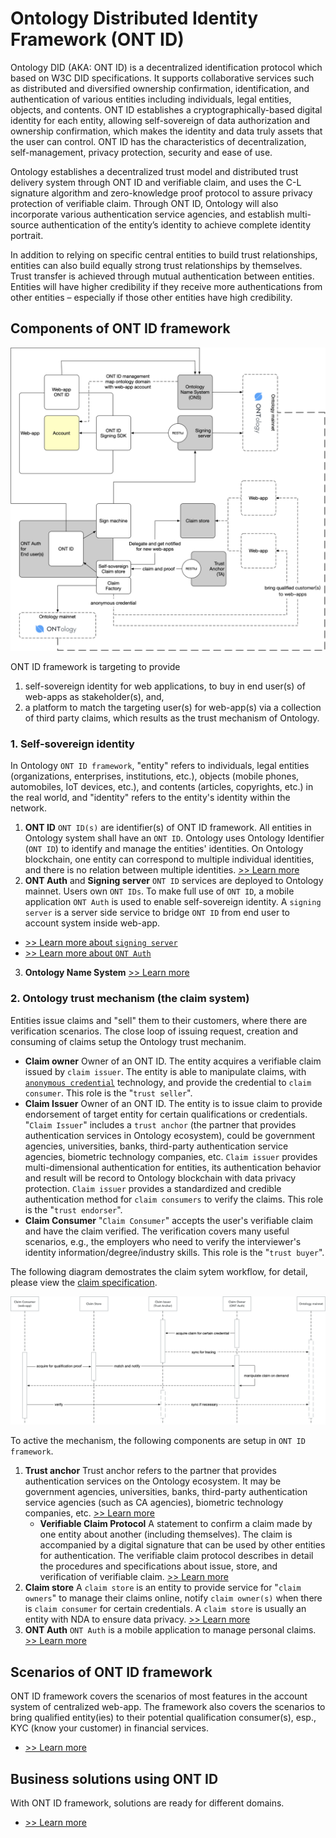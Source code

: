 # Ontology Distributed Identity Framework (ONT ID)

Ontology DID (AKA: ONT ID) is a decentralized identification protocol which based on W3C DID specifications. It supports collaborative services such as distributed and diversified ownership confirmation, identification, and authentication of various entities including individuals, legal entities, objects, and contents. ONT ID establishes a cryptographically-based digital identity for each entity, allowing self-sovereign of data authorization and ownership confirmation, which makes the identity and data truly assets that the user can control. ONT ID has the characteristics of decentralization, self-management, privacy protection, security and ease of use.

Ontology establishes a decentralized trust model and distributed trust delivery system through ONT ID and verifiable claim, and uses the C-L signature algorithm and zero-knowledge proof protocol to assure privacy protection of verifiable claim. Through ONT ID, Ontology will also incorporate various authentication service agencies, and establish multi-source authentication of the entity’s identity to achieve complete identity portrait.

In addition to relying on specific central entities to build trust relationships, entities can also build equally strong trust relationships by themselves. Trust transfer is achieved through mutual authentication between entities. Entities will have higher credibility if they receive more authentications from other entities – especially if those other entities have high credibility.

## Components of ONT ID framework

![img-overall](../res/img-overall.png)

ONT ID framework is targeting to provide 
1. self-sovereign identity for web applications, to buy in end user(s) of web-apps as stakeholder(s), and,
2. a platform to match the targeting user(s) for web-app(s) via a collection of third party claims, which results as the trust mechanism of Ontology.

### 1. Self-sovereign identity

In Ontology `ONT ID framework`, "entity" refers to individuals, legal entities (organizations, enterprises, institutions, etc.), objects (mobile phones, automobiles, IoT devices, etc.), and contents (articles, copyrights, etc.) in the real world, and "identity" refers to the entity's identity within the network. 

1. **ONT ID** `ONT ID(s)` are identifier(s) of ONT ID framework. All entities in Ontology system shall have an `ONT ID`. Ontology uses Ontology Identifier (`ONT ID`) to identify and manage the entities' identities. On Ontology blockchain, one entity can correspond to multiple individual identities, and there is no relation between multiple identities. [>> Learn more](./spec/ontid.md)
2. **ONT Auth** and **Signing server** `ONT ID` services are deployed to Ontology mainnet. Users own `ONT IDs`. To make full use of `ONT ID`, a mobile application `ONT Auth` is used to enable self-sovereign identity. A `signing server` is a server side service to bridge `ONT ID` from end user to account system inside web-app. 
  - [>> Learn more about `signing server`](./signing-server/README.md)
  - [>> Learn more about `ONT Auth`](./ont-auth/guide/README.md)
3. **Ontology Name System** [>> Learn more](./ons/README.md)

### 2. Ontology trust mechanism (the claim system)

Entities issue claims and "sell" them to their customers, where there are verification scenarios. The close loop of issuing request, creation and consuming of claims setup the Ontology trust mechanim.

- **Claim owner** Owner of an ONT ID. The entity acquires a verifiable claim issued by `claim issuer`. The entity is able to manipulate claims, with [`anonymous credential`](./claim-store/anonymous-credential.md) technology, and provide the credential to `claim consumer`. This role is the "`trust seller`".
- **Claim Issuer** Owner of an ONT ID. The entity is to issue claim to provide endorsement of target entity for certain qualifications or credentials. "`Claim Issuer`" includes a `trust anchor` (the partner that provides authentication services in Ontology ecosystem), could be government agencies, universities, banks, third-party authentication service agencies, biometric technology companies, etc. `Claim issuer` provides multi-dimensional authentication for entities, its authentication behavior and result will be record to Ontology blockchain with data privacy protection. `Claim issuer` provides a standardized and credible authentication method for `claim consumers` to verify the claims. This role is the "`trust endorser`".
- **Claim Consumer** "`Claim Consumer`" accepts the user's verifiable claim and have the claim verified. The verification covers many useful scenarios, e.g., the employers who need to verify the interviewer's identity information/degree/industry skills. This role is the "`trust buyer`".

The following diagram demostrates the claim sytem workflow, for detail, please view the [claim specification](./spec/claim.md).

![img-claim-system](../res/img-claim-system.png)

To active the mechanism, the following components are setup in `ONT ID framework`.

1. **Trust anchor** Trust anchor refers to the partner that provides authentication services on the Ontology ecosystem. It may be government agencies, universities, banks, third-party authentication service agencies (such as CA agencies), biometric technology companies, etc. [>> Learn more](./turst-anchor/README.md)
   - **Verifiable Claim Protocol** A statement to confirm a claim made by one entity about another (including themselves). The claim is accompanied by a digital signature that can be used by other entities for authentication. The verifiable claim protocol describes in detail the procedures and specifications about issue, store, and verification of verifiable claim. [>> Learn more](./spec/claim.md)
2. **Claim store** A `claim store` is an entity to provide service for "`claim owners`" to manage their claims online, notify `claim owner(s)` when there is `claim consumer` for certain credentials. A `claim store` is usually an entity with NDA to ensure data privacy. [>> Learn more](./claim-store/README.md)
3. **ONT Auth** `ONT Auth` is a mobile application to manage personal claims. [>> Learn more](./ont-auth/guide/README.md)

## Scenarios of ONT ID framework

ONT ID framework covers the scenarios of most features in the account system of centralized web-app. The framework also covers the scenarios to bring qualified entity(ies) to their potential qualification consumer(s), esp., KYC (know your customer) in financial services.

- [>> Learn more](../business/scenarios/README.md)

## Business solutions using ONT ID

With ONT ID framework, solutions are ready for different domains.

- [>> Learn more](../business/solutions/README.md)
